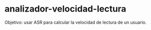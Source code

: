 # analizador-velocidad-lectura
Objetivo: usar ASR para calcular la velocidad de lectura de un usuario.
